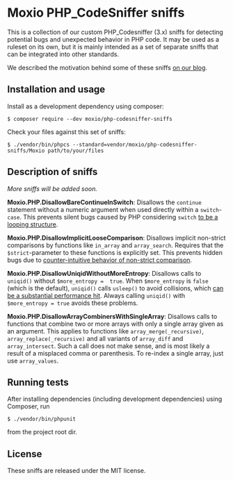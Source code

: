 Moxio PHP_CodeSniffer sniffs
=============================
This is a collection of our custom PHP_Codesniffer (3.x) sniffs for detecting potential bugs 
and unexpected behavior in PHP code. It may be used as a ruleset on its own, but it is mainly
intended as a set of separate sniffs that can be integrated into other standards.

We described the motivation behind some of these sniffs [on our blog](https://www.moxio.com/blog/10/detecting-hidden-bugs-in-php-code-using-php-codesniffer).

Installation and usage
----------------------
Install as a development dependency using composer:
```
$ composer require --dev moxio/php-codesniffer-sniffs
```
Check your files against this set of sniffs:
```
$ ./vendor/bin/phpcs --standard=vendor/moxio/php-codesniffer-sniffs/Moxio path/to/your/files
```

Description of sniffs
---------------------
_More sniffs will be added soon._

**Moxio.PHP.DisallowBareContinueInSwitch**: Disallows the `continue` statement without a numeric
argument when used directly within a `switch`-`case`. This prevents silent bugs caused by PHP 
considering `switch` [to be a looping structure](http://php.net/manual/en/control-structures.switch.php).

**Moxio.PHP.DisallowImplicitLooseComparison**: Disallows implicit non-strict comparisons by functions
like `in_array` and `array_search`. Requires that the `$strict`-parameter to these functions is
explicitly set. This prevents hidden bugs due to [counter-intuitive behavior of non-strict 
comparison](https://twitter.com/fabpot/status/460707769990266880).

**Moxio.PHP.DisallowUniqidWithoutMoreEntropy**: Disallows calls to `uniqid()` without `$more_entropy = 
true`.  When `$more_entropy` is `false` (which is the default), `uniqid()` calls `usleep()` to avoid 
collisions, which [can be a substantial performance hit](http://blog.kevingomez.fr/til/2015/07/26/why-is-uniqid-slow/).
Always calling `uniqid()` with `$more_entropy = true` avoids these problems.

**Moxio.PHP.DisallowArrayCombinersWithSingleArray**: Disallows calls to functions that combine two or more
arrays with only a single array given as an argument. This applies to functions like `array_merge(_recursive)`, 
`array_replace(_recursive)` and all variants of `array_diff` and `array_intersect`. Such a call does not make sense,
and is most likely a result of a misplaced comma or parenthesis. To re-index a single array, just use `array_values`.

Running tests
-------------
After installing dependencies (including development dependencies) using Composer, run
```
$ ./vendor/bin/phpunit
```
from the project root dir.

License
-------
These sniffs are released under the MIT license.
